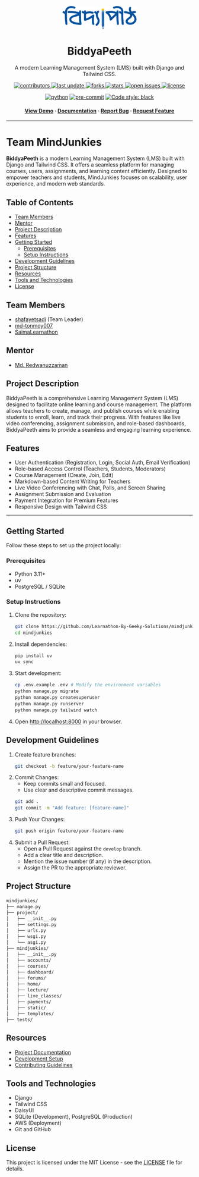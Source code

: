 <div align="center">

  <img src="docs/resources/logo.png" alt="logo" width="200" height="auto" />
  <h1>BiddyaPeeth</h1>

  <p>
    A modern Learning Management System (LMS) built with Django and Tailwind CSS.
  </p>


<!-- Badges -->
<p>
  <a href="https://github.com/Learnathon-By-Geeky-Solutions/mindjunkies/graphs/contributors">
    <img src="https://img.shields.io/github/contributors/Learnathon-By-Geeky-Solutions/mindjunkies" alt="contributors" />
  </a>
  <a href="">
    <img src="https://img.shields.io/github/last-commit/Learnathon-By-Geeky-Solutions/mindjunkies" alt="last update" />
  </a>
  <a href="https://github.com/Learnathon-By-Geeky-Solutions/mindjunkies/network/members">
    <img src="https://img.shields.io/github/forks/Learnathon-By-Geeky-Solutions/mindjunkies" alt="forks" />
  </a>
  <a href="https://github.com/Learnathon-By-Geeky-Solutions/mindjunkies/stargazers">
    <img src="https://img.shields.io/github/stars/Learnathon-By-Geeky-Solutions/mindjunkies" alt="stars" />
  </a>
  <a href="https://github.com/Learnathon-By-Geeky-Solutions/mindjunkies/issues/">
    <img src="https://img.shields.io/github/issues/Learnathon-By-Geeky-Solutions/mindjunkies" alt="open issues" />
  </a>
  <a href="https://github.com/Learnathon-By-Geeky-Solutions/mindjunkies/blob/master/LICENSE">
    <img src="https://img.shields.io/github/license/Learnathon-By-Geeky-Solutions/mindjunkies.svg" alt="license" />
  </a>

[![python](https://img.shields.io/badge/Python-3.11-3776AB.svg?style=flat&logo=python&logoColor=white)](https://www.python.org)
[![pre-commit](https://img.shields.io/badge/pre--commit-enabled-brightgreen?logo=pre-commit&logoColor=white)](https://github.com/pre-commit/pre-commit)
[![Code style: black](https://img.shields.io/badge/code%20style-black-000000.svg)](https://github.com/psf/black)
</p>

<h4>
    <a href="https://github.com/Learnathon-By-Geeky-Solutions/mindjunkies/">View Demo</a>
  <span> · </span>
    <a href="https://github.com/Learnathon-By-Geeky-Solutions/mindjunkies/blob/main/docs">Documentation</a>
  <span> · </span>
    <a href="https://github.com/Learnathon-By-Geeky-Solutions/mindjunkies/issues/">Report Bug</a>
  <span> · </span>
    <a href="https://github.com/Learnathon-By-Geeky-Solutions/mindjunkies/issues/">Request Feature</a>
  </h4>
</div>

---

# Team MindJunkies

**BiddyaPeeth** is a modern Learning Management System (LMS) built with Django and Tailwind CSS. It offers a seamless platform for managing courses, users, assignments, and learning content efficiently. Designed to empower teachers and students, MindJunkies focuses on scalability, user experience, and modern web standards.

## Table of Contents
- [Team Members](#team-members)
- [Mentor](#mentor)
- [Project Description](#project-description)
- [Features](#features)
- [Getting Started](#getting-started)
  - [Prerequisites](#prerequisites)
  - [Setup Instructions](#setup-instructions)
- [Development Guidelines](#development-guidelines)
- [Project Structure](#project-structure)
- [Resources](#resources)
- [Tools and Technologies](#tools-and-technologies)
- [License](#license)


## Team Members

- [shafayetsadi](https://github.com/Shafayetsadi/)  (Team Leader)
- [md-tonmoy007](https://github.com/md-tonmoy007)
- [SaimaLearnathon](https://github.com/SaimaLearnathon)

## Mentor

- [Md. Redwanuzzaman](https://github.com/redwanuzzaman)

## Project Description

BiddyaPeeth is a comprehensive Learning Management System (LMS) designed to facilitate online learning and course management. The platform allows teachers to create, manage, and publish courses while enabling students to enroll, learn, and track their progress. With features like live video conferencing, assignment submission, and role-based dashboards, BiddyaPeeth aims to provide a seamless and engaging learning experience.


## Features

- User Authentication (Registration, Login, Social Auth, Email Verification)
- Role-based Access Control (Teachers, Students, Moderators)
- Course Management (Create, Join, Edit)
- Markdown-based Content Writing for Teachers
- Live Video Conferencing with Chat, Polls, and Screen Sharing
- Assignment Submission and Evaluation
- Payment Integration for Premium Features
- Responsive Design with Tailwind CSS

---

## Getting Started

Follow these steps to set up the project locally:

### Prerequisites

- Python 3.11+
- uv
- PostgreSQL / SQLite

### Setup Instructions

1. Clone the repository:
    ```sh
    git clone https://github.com/Learnathon-By-Geeky-Solutions/mindjunkies
    cd mindjunkies
    ```
2. Install dependencies:
    ```sh
    pip install uv
    uv sync
    ```
3. Start development:
    ```sh
    cp .env.example .env # Modify the environment variables
    python manage.py migrate
    python manage.py createsuperuser
    python manage.py runserver
    python manage.py tailwind watch
    ```
4. Open [http://localhost:8000](http://localhost:8000) in your browser.

## Development Guidelines

1. Create feature branches:
    ```sh
    git checkout -b feature/your-feature-name
    ```
2. Commit Changes:
    - Keep commits small and focused.
    - Use clear and descriptive commit messages.
    ```sh
    git add .
    git commit -m "Add feature: [feature-name]"
    ```
3. Push Your Changes:
    ```sh
    git push origin feature/your-feature-name
    ```
4. Submit a Pull Request:
    - Open a Pull Request against the `develop` branch.
    - Add a clear title and description.
    - Mention the issue number (if any) in the description.
    - Assign the PR to the appropriate reviewer.

## Project Structure

```plaintext
mindjunkies/
├── manage.py
├── project/
│   ├── __init__.py
│   ├── settings.py
│   ├── urls.py
│   ├── wsgi.py
│   └── asgi.py
├── mindjunkies/
│   ├── __init__.py
│   ├── accounts/
│   ├── courses/
│   ├── dashboard/
│   ├── forums/
│   ├── home/
│   ├── lecture/
│   ├── live_classes/
│   ├── payments/
│   ├── static/
│   ├── templates/
├── tests/
```

## Resources

- [Project Documentation](docs/)
- [Development Setup](docs/guides/getting-started.md)
- [Contributing Guidelines](docs/CONTRIBUTING.md)

## Tools and Technologies

- Django
- Tailwind CSS
- DaisyUI
- SQLite (Development), PostgreSQL (Production)
- AWS (Deployment)
- Git and GitHub

## License

This project is licensed under the MIT License - see the [LICENSE](LICENSE) file for details.
